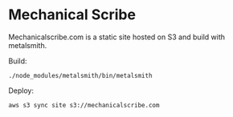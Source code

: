 Mechanical Scribe
=====

Mechanicalscribe.com is a static site hosted on S3 and build with metalsmith.

Build:

	./node_modules/metalsmith/bin/metalsmith

Deploy:

	aws s3 sync site s3://mechanicalscribe.com
